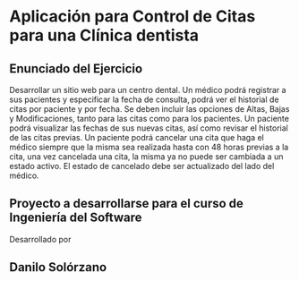 # Aplicación para Control de Citas para una Clínica dentista

## Enunciado del Ejercicio

Desarrollar un sitio web para un centro dental. Un médico podrá registrar a sus pacientes y especificar la fecha
de consulta, podrá ver el historial de citas por paciente y por fecha. Se deben incluir las opciones de Altas, Bajas
y Modificaciones, tanto para las citas como para los pacientes. Un paciente podrá visualizar las fechas de sus
nuevas citas, así como revisar el historial de las citas previas. Un paciente podrá cancelar una cita que haga el
médico siempre que la misma sea realizada hasta con 48 horas previas a la cita, una vez cancelada una cita, la
misma ya no puede ser cambiada a un estado activo. El estado de cancelado debe ser actualizado del lado del
médico.


## Proyecto a desarrollarse para el curso de Ingeniería del Software

Desarrollado por

## Danilo Solórzano
